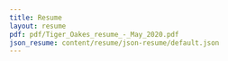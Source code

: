 ```yaml
---
title: Resume
layout: resume
pdf: pdf/Tiger_Oakes_resume_-_May_2020.pdf
json_resume: content/resume/json-resume/default.json
---
```

